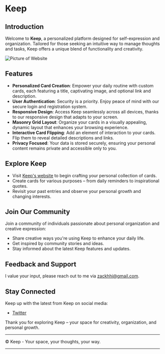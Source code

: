 # Keep

## Introduction

Welcome to **Keep**, a personalized platform designed for self-expression and organization. Tailored for those seeking an intuitive way to manage thoughts and tasks, Keep offers a unique blend of functionality and creativity.

![Picture of Website](https://imgur.com/fhyPzXK)

## Features

- **Personalized Card Creation**: Empower your daily routine with custom cards, each featuring a title, captivating image, and optional link and description.
- **User Authentication**: Security is a priority. Enjoy peace of mind with our secure login and registration system.
- **Responsive Design**: Access Keep seamlessly across all devices, thanks to our responsive design that adapts to your screen.
- **Masonry Grid Layout**: Organize your cards in a visually appealing, dynamic layout that enhances your browsing experience.
- **Interactive Card Flipping**: Add an element of interaction to your cards. Flip them to reveal detailed descriptions and links.
- **Privacy Focused**: Your data is stored securely, ensuring your personal content remains private and accessible only to you.

## Explore Keep

- Visit [Keep's website](https://keep-three.vercel.app/) to begin crafting your personal collection of cards.
- Create cards for various purposes – from daily reminders to inspirational quotes.
- Revisit your past entries and observe your personal growth and changing interests.

## Join Our Community

Join a community of individuals passionate about personal organization and creative expression:

- Share creative ways you're using Keep to enhance your daily life.
- Get inspired by community stories and ideas.
- Stay informed about the latest Keep features and updates.

## Feedback and Support

I value your input, please reach out to me via zackhhi@gmail.com.

## Stay Connected

Keep up with the latest from Keep on social media:

- [Twitter](https://twitter.com/eftpmc)

Thank you for exploring Keep – your space for creativity, organization, and personal growth.

---

© Keep - Your space, your thoughts, your way.

---
